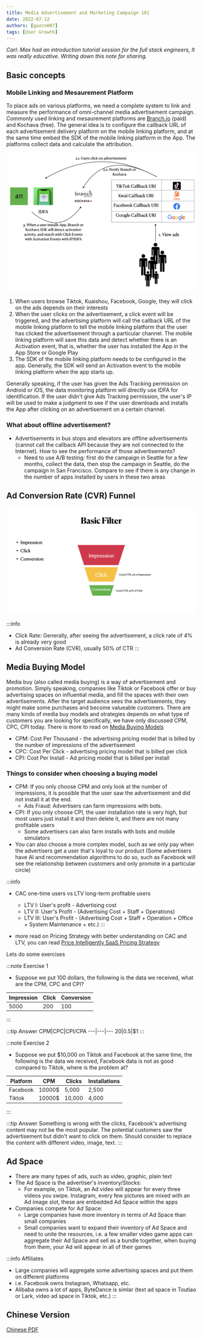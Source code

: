 ```yaml
---
title: Media Advertisement and Marketing Campaign 101
date: 2022-07-12
authors: [gazcn007]
tags: [User Growth]
---
```


_Carl: Max had an introduction tutorial session for the full stack engineers, It was really educative. Writing down this note for sharing._

## Basic concepts

### Mobile Linking and Mesaurement Platform
To place ads on various platforms, we need a complete system to link and measure the performance of omni-channel media advertisement campaign. Commonly used linking and mesaurement platforms are [Branch.io](https://branch.io) (paid) and Kochava (free).
The general idea is to configure the callback URL of each advertisement delivery platform on the mobile linking platform, and at the same time embed the SDK of the mobile linking platform in the App. The platforms collect data and calculate the attribution.

![](Sketch.png)

<!--truncate-->

1. When users browse Tiktok, Kuaishou, Facebook, Google, they will click on the ads depends on their interests
2. When the user clicks on the advertisement, a click event will be triggered, and the advertising platform will call the callback URL of the mobile linking platform to tell the mobile linking platform that the user has clicked the advertisement through a particular channel. The mobile linking platform will save this data and detect whether there is an Activation event, that is, whether the user has installed the App in the App Store or Google Play
3. The SDK of the mobile linking platform needs to be configured in the app. Generally, the SDK will send an Activation event to the mobile linking platform when the app starts up.

Generally speaking, if the user has given the Ads Tracking permission on Android or iOS, the data monitoring platform will directly use IDFA for identification. If the user didn't give Ads Tracking permission, the user's IP will be used to make a judgment to see if the user downloads and installs the App after clicking on an advertisement on a certain channel.

### What about offline advertisement?
- Advertisements in bus stops and elevators are offline advertisements (cannot call the callback API because they are not connected to the Internet). How to see the performance of those advertisements?
    - Need to use A/B testing: first do the campaign in Seattle for a few months, collect the data, then stop the campaign in Seattle, do the campaign in San Francisco. Compare to see if there is any change in the number of apps installed by users in these two areas

## Ad Conversion Rate (CVR) Funnel
![](Filter.png)

:::info
- Click Rate: Generally, after seeing the advertisement, a click rate of 4% is already very good
- Ad Conversion Rate (CVR), usually 50% of CTR
:::

## Media Buying Model
Media buy (also called media buying) is a way of advertisement and promotion. Simply speaking, companies like Tiktok or Facebook offer or buy advertising spaces on influential media, and fill the spaces with their own advertisements. After the target audience sees the advertisements, they might make some purchases and become valueable customers. There are many kinds of media buy models and strategies depends on what type of customers you are looking for specifically, we have only discussed CPM, CPC, CPI today. There is more to read on [Media Buying Models](https://www.singular.net/blog/media-buying-models/)
- CPM: Cost Per Thousand - the advertising pricing model that is billed by the number of impressions of the advertisement
- CPC: Cost Per Click - advertising pricing model that is billed per click
- CPI: Cost Per Install - Ad pricing model that is billed per install

### Things to consider when choosing a buying model
- CPM: If you only choose CPM and only look at the number of impressions, it is possible that the user saw the advertisement and did not install it at the end.
    - Ads Fraud: Advertisers can farm impressions with bots.
- CPI: If you only choose CPI, the user installation rate is very high, but most users just install it and then delete it, and there are not many profitable users
    - Some advertisers can also farm installs with bots and mobile simulators
- You can also choose a more complex model, such as we only pay when the advertisers get a user that's loyal to our product (Some advertisers have AI and recommendation algorithms to do so, such as Facebook will see the relationship between customers and only promote in a particular circle)

:::info
- CAC one-time users vs LTV long-term profitable users
    - LTV I: User's profit - Advertising cost
    - LTV II: User's Profit - (Advertising Cost + Staff + Operations)
    - LTV III: User's Profit - (Advertising Cost + Staff + Operation + Office + System Maintenance + etc.)
:::

- more read on Pricing Strategy with better understanding on CAC and LTV, you can read [Price Intelligently SaaS Pricing Strategy](https://www.priceintelligently.com/hubfs/Price-Intelligently-SaaS-Pricing-Strategy.pdf)

Lets do some exercises

:::note Exercise 1
- Suppose we put 100 dollars, the following is the data we received, what are the CPM, CPC and CPI?


|Impression|Click|Conversion|
|---|---|---|
|5000|200|100|
:::


:::tip Answer
CPM|CPC|CPI/CPA
---|---|---
$20|$0.5|$1
:::


:::note Exercise 2
- Suppose we put $10,000 on Tiktok and Facebook at the same time, the following is the data we received, Facebook data is not as good compared to Tiktok, where is the problem at?

Platform|CPM|Clicks|Installations
---|---|---|---
Facebook|10000$|5,000|2,500
Tiktok|10000$|10,000|4,000
:::


:::tip Answer
Something is wrong with the clicks, Facebook's advertising content may not be the most popular. The potential customers saw the advertisement but didn't want to click on them. Should consider to replace the content with different video, image, text.
:::

## Ad Space
- There are many types of ads, such as video, graphic, plain text
- The Ad Space is the advertiser's inventory/Stocks:
    - For example, on Tiktok, an Ad video will appear for every three videos you swipe. Instagram, every few pictures are mixed with an Ad image slot, these are embedded Ad Space within the apps
- Companies compete for Ad Space:
    - Large companies have more inventory in terms of Ad Space than small companies
    - Small companies want to expand their inventory of Ad Space and need to unite the resources, i.e. a few smaller video game apps can aggregate their Ad Space and sell as a bundle together, when buying from them, your Ad will appear in all of their games

:::info Affiliates
- Large companies will aggregate some advertising spaces and put them on different platforms
- i.e. Facebook owns Instagram, Whatsapp, etc.
- Alibaba owns a lot of apps, ByteDance is simlar (text ad space in Toutiao or Lark, video ad space in Tiktok, etc.)
:::

## Chinese Version
[Chinese PDF](./Media_101_Chinese.pdf)